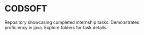 # CODSOFT
Repository showcasing completed internship tasks. Demonstrates proficiency in java. Explore folders for task details.
